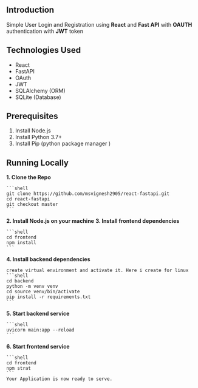 ## Introduction

Simple User Login and Registration using **React** and **Fast API** with **OAUTH** authentication with **JWT** token

## Technologies Used

- React
- FastAPI
- OAuth
- JWT
- SQLAlchemy (ORM)
- SQLite (Database)

## Prerequisites
1. Install Node.js
2. Install Python 3.7+
3. Install Pip (python package manager )

## Running Locally
**1. Clone the Repo**

    ```shell
    git clone https://github.com/msvignesh2905/react-fastapi.git
    cd react-fastapi
    git checkout master
    ```
**2. Install Node.js on your machine**
**3. Install frontend dependencies**

    ```shell
    cd frontend
    npm install
    ```
**4. Install backend dependencies**

    create virtual environment and activate it. Here i create for linux
    ```shell
    cd backend
    python -m venv venv
    cd source venv/bin/activate
    pip install -r requirements.txt
    ```
**5. Start backend service**

    ```shell
    uvicorn main:app --reload
    ```
**6. Start frontend service**

    ```shell
    cd frontend
    npm strat
    ```
    Your Application is now ready to serve.
